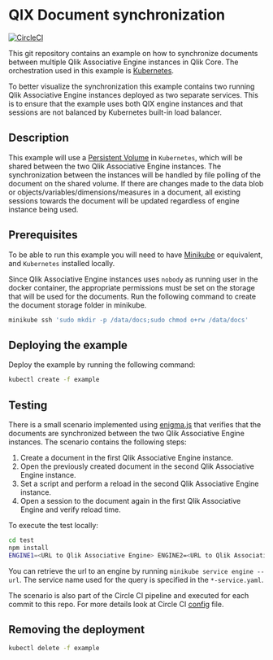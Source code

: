 # QIX Document synchronization

[![CircleCI](https://circleci.com/gh/qlik-oss/core-document-synchronization.svg?style=shield)](https://circleci.com/gh/qlik-oss/core-document-synchronization)

This git repository contains an example on how to synchronize documents between multiple Qlik Associative Engine instances in Qlik Core.
The orchestration used in this example is [Kubernetes]( https://kubernetes.io/).

To better visualize the synchronization this example contains two running Qlik Associative Engine instances deployed as two separate services.
This is to ensure that the example uses both QIX engine instances and that sessions are not balanced by Kubernetes built-in load balancer.

## Description

This example will use a [Persistent Volume](https://kubernetes.io/docs/concepts/storage/persistent-volumes/) in `Kubernetes`,
which will be shared between the two Qlik Associative Engine instances.
The synchronization between the instances will be handled by file polling of the document on the shared volume.
If there are changes made to the data blob or objects/variables/dimensions/measures in a document, all existing sessions towards the document will be updated regardless of engine instance being used.

## Prerequisites

To be able to run this example you will need to have [Minikube](https://github.com/kubernetes/minikube) or equivalent, and `Kubernetes` installed locally.

Since Qlik Associative Engine instances uses `nobody` as running user in the docker container,
the appropriate permissions must be set on the storage that will be used for the documents.
Run the following command to create the document storage folder in minikube.

```sh
minikube ssh 'sudo mkdir -p /data/docs;sudo chmod o+rw /data/docs'
```

## Deploying the example

Deploy the example by running the following command:

```sh
kubectl create -f example
```

## Testing

There is a small scenario implemented using [enigma.js](https://github.com/qlik-oss/enigma.js/) that verifies that the documents are
synchronized between the two Qlik Associative Engine instances. The scenario contains the following steps:

1. Create a document in the first Qlik Associative Engine instance.
1. Open the previously created document in the second Qlik Associative Engine instance.
1. Set a script and perform a reload in the second Qlik Associative Engine instance.
1. Open a session to the document again in the first Qlik Associative Engine and verify reload time.

To execute the test locally:

```sh
cd test
npm install
ENGINE1=<URL to Qlik Associative Engine> ENGINE2=<URL to Qlik Associative Engine> npm run test
```

You can retrieve the url to an engine by running `minikube service engine --url`. The service name used for the query is specified in the `*-service.yaml`.

The scenario is also part of the Circle CI pipeline and executed for each commit to this repo. For more details look at Circle CI [config](./.circleci/config.yml) file.

## Removing the deployment

```sh
kubectl delete -f example
```

